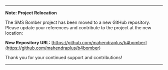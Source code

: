 
---

**Note: Project Relocation**

The SMS Bomber project has been moved to a new GitHub repository. Please update your references and contribute to the project at the new location:

**New Repository URL:** [https://github.com/mahendraplus/b4bomber](https://github.com/mahendraplus/b4bomber)

Thank you for your continued support and contributions!

---



